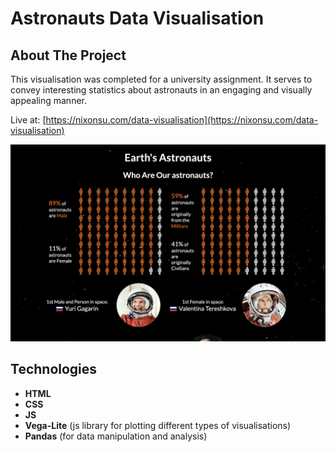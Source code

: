 # Astronauts Data Visualisation
## About The Project
This visualisation was completed for a university assignment. It serves to convey interesting statistics about astronauts in an engaging and visually appealing manner.

 Live at: [https://nixonsu.com/data-visualisation](https://nixonsu.com/data-visualisation)

<img src="images/dataviz.png">

## Technologies
- **HTML**
- **CSS**
- **JS**
- **Vega-Lite** (js library for plotting different types of visualisations)
- **Pandas** (for data manipulation and analysis)
